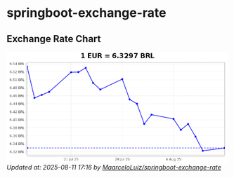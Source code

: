 # springboot-exchange-rate

<!-- EXCHANGE-RATE-START -->
## Exchange Rate Chart

![Exchange Rate Chart](charts/chart.png)*Updated at: 2025-08-11 17:16 by [MaarceloLuiz/springboot-exchange-rate](https://github.com/MaarceloLuiz/springboot-exchange-rate)*


<!-- EXCHANGE-RATE-END -->